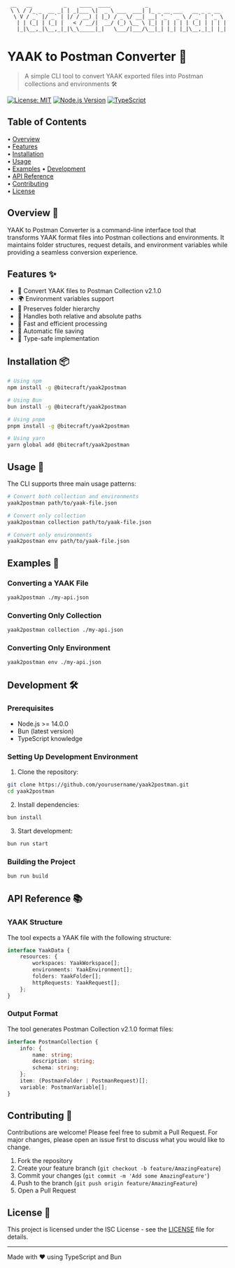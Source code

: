 ```                                                 
 __   __          _    ____  ____           _                         
 \ \ / /_ _  __ _| | _|___ \|  _ \ ___  ___| |_ _ __ ___   __ _ _ __  
  \ V / _` |/ _` | |/ / __) | |_) / _ \/ __| __| '_ ` _ \ / _` | '_ \ 
   | | (_| | (_| |   < / __/|  __/ (_) \__ \ |_| | | | | | (_| | | | |
   |_|\__,_|\__,_|_|\_\_____|_|   \___/|___/\__|_| |_| |_|\__,_|_| |_|
```

# YAAK to Postman Converter 🔄

> A simple CLI tool to convert YAAK exported files into Postman collections and environments 🛠️

[![License: MIT](https://img.shields.io/badge/License-MIT-yellow.svg)](https://opensource.org/licenses/MIT)
[![Node.js Version](https://img.shields.io/badge/node-%3E%3D14.0.0-brightgreen)](https://nodejs.org/)
[![TypeScript](https://img.shields.io/badge/TypeScript-5.3.3-blue)](https://www.typescriptlang.org/)

## Table of Contents

• [Overview](#overview)  
• [Features](#features)  
• [Installation](#installation)  
• [Usage](#usage)  
• [Examples](#examples)
• [Development](#development)  
• [API Reference](#api-reference)  
• [Contributing](#contributing)  
• [License](#license)  

## Overview 🎯

YAAK to Postman Converter is a command-line interface tool that transforms YAAK format files into Postman collections and environments. It maintains folder structures, request details, and environment variables while providing a seamless conversion experience.

## Features ✨

- 🔄 Convert YAAK files to Postman Collection v2.1.0
- 🌍 Environment variables support
- 📁 Preserves folder hierarchy
- 🔗 Handles both relative and absolute paths
- 🚀 Fast and efficient processing
- 💾 Automatic file saving
- 🎯 Type-safe implementation

## Installation 📦

```bash
# Using npm
npm install -g @bitecraft/yaak2postman

# Using Bun
bun install -g @bitecraft/yaak2postman

# Using pnpm
pnpm install -g @bitecraft/yaak2postman

# Using yarn
yarn global add @bitecraft/yaak2postman
```

## Usage 🚀

The CLI supports three main usage patterns:

```bash
# Convert both collection and environments
yaak2postman path/to/yaak-file.json

# Convert only collection
yaak2postman collection path/to/yaak-file.json

# Convert only environments
yaak2postman env path/to/yaak-file.json
```

## Examples 📝

### Converting a YAAK File
```bash
yaak2postman ./my-api.json
```

### Converting Only Collection
```bash
yaak2postman collection ./my-api.json
```

### Converting Only Environment
```bash
yaak2postman env ./my-api.json
```

## Development 🛠️

### Prerequisites

- Node.js >= 14.0.0
- Bun (latest version)
- TypeScript knowledge

### Setting Up Development Environment

1. Clone the repository:
```bash
git clone https://github.com/yourusername/yaak2postman.git
cd yaak2postman
```

2. Install dependencies:
```bash
bun install
```

3. Start development:
```bash
bun run start
```

### Building the Project

```bash
bun run build
```

## API Reference 📚

### YAAK Structure
The tool expects a YAAK file with the following structure:

```typescript
interface YaakData {
    resources: {
        workspaces: YaakWorkspace[];
        environments: YaakEnvironment[];
        folders: YaakFolder[];
        httpRequests: YaakRequest[];
    };
}
```

### Output Format
The tool generates Postman Collection v2.1.0 format files:

```typescript
interface PostmanCollection {
    info: {
        name: string;
        description: string;
        schema: string;
    };
    item: (PostmanFolder | PostmanRequest)[];
    variable: PostmanVariable[];
}
```

## Contributing 🤝

Contributions are welcome! Please feel free to submit a Pull Request. For major changes, please open an issue first to discuss what you would like to change.

1. Fork the repository
2. Create your feature branch (`git checkout -b feature/AmazingFeature`)
3. Commit your changes (`git commit -m 'Add some AmazingFeature'`)
4. Push to the branch (`git push origin feature/AmazingFeature`)
5. Open a Pull Request

## License 📄

This project is licensed under the ISC License - see the [LICENSE](LICENSE) file for details.

---

Made with ❤️ using TypeScript and Bun 